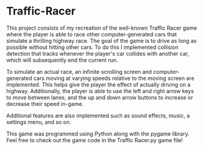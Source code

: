 # Traffic-Racer

This project consists of my recreation of the well-known Traffic Racer game where the player is able to race other computer-generated cars that simulate a thrilling highway race. The goal of the game is to drive as long as possible without hitting other cars. To do this I implemented collision detection that tracks whenever the player's car collides with another car, which will subsequently end the current run.

To simulate an actual race, an infinite scrolling screen and computer-generated cars moving at varying speeds relative to the moving screen are implemented. This helps give the player the effect of actually driving on a highway. Additionally, the player is able to use the left and right arrow keys to move between lanes, and the up and down arrow buttons to increase or decrease their speed in-game.

Additional features are also implemented such as sound effects, music, a settings menu, and so on.

This game was programmed using Python along with the pygame library. Feel free to check out the game code in the Traffic Racer.py game file!
